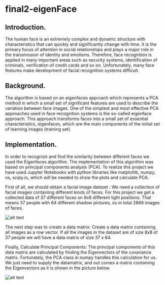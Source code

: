 # final2-eigenFace

## Introduction.
The human face is an extremely complex and dynamic structure with characteristics that can quickly and significantly change with time. It is the primary focus of attention in social relationships and plays a major role in the transmission of identity and emotions. Therefore, face recognition is applied in many important areas such as security systems, identification of criminals, verification of credit cards and so on. Unfortunately, many face features make development of facial recognition systems difficult.

## Background. 
The algorithm is based on an eigenfaces approach which represents a PCA method in which a small set of significant features are used to describe the variation between face images. One of the simplest and most effective PCA approaches used in face recognition systems is the so-called eigenface approach. This approach transforms faces into a small set of essential characteristics, eigenfaces, which are the main components of the initial set of learning images (training set). 

## Implementation.
In order to recognize and find the similarity between different faces we used the Eigenfaces algorithm. The implementation of this algorithm was based on principal components analysis (PCA). To realize this project we have used Jupyter Notebooks with python libraries like matplotlib, numpy, os, scipy.io, which will be needed to show the plots and calculate PCA.

First of all, we should obtain a facial image dataset : We need a collection of facial images containing different kinds of faces. For this project we get a collected data of 37 different faces on 8x8 different light positions. That means 37 people with 64 different shadow pictures, so in total 2868 images of faces.

![alt text](https://github.com/yelnarMurat/final2-eiggenFace/blob/main/1.png?raw=true)

The next step was to create a data matrix: Create a data matrix containing all images as a row vector. If all the images in the dataset are of size 8x8 of 37 people we will have a data matrix of size 37 x 64.

Finally, Calculate Principal Components: The principal components of this data matrix are calculated by finding the Eigenvectors of the covariance matrix. Fortunately, the PCA class in numpy handles this calculation for us. We just need to supply the datamatrix, and out comes a matrix containing the Eigenvectors as it is shown in the picture below.

![alt text](https://github.com/yelnarMurat/final2-eiggenFace/blob/main/2.png?raw=true)
